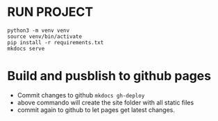 # RUN PROJECT
```
python3 -m venv venv
source venv/bin/activate
pip install -r requirements.txt
mkdocs serve
```

# Build and pusblish to github pages

- Commit changes to github
`mkdocs gh-deploy`
- above commando will create the site folder with all static files
- commit again to github to let pages get latest changes.

